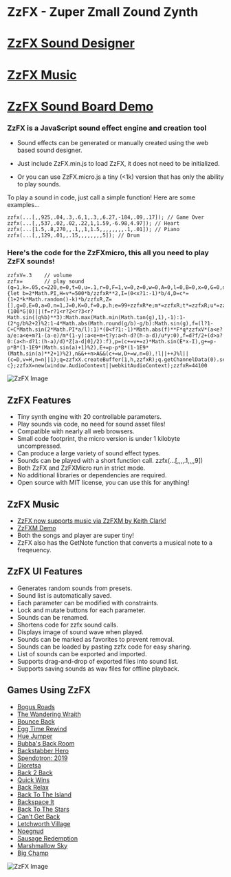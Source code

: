 # ZzFX - Zuper Zmall Zound Zynth

# [ZzFX Sound Designer](https://killedbyapixel.github.io/ZzFX)
# [ZzFX Music](https://keithclark.github.io/ZzFXM/)
# [ZzFX Sound Board Demo](https://codepen.io/KilledByAPixel/full/BaowKzv)

### ZzFX is a JavaScript sound effect engine and creation tool

- Sound effects can be generated or manually created using the web based sound designer.

- Just include ZzFX.min.js to load ZzFX, it does not need to be initialized.

- Or you can use ZzFX.micro.js a tiny (<1k) version that has only the ability to play sounds.

To play a sound in code, just call a simple function! Here are some examples...

```
zzfx(...[,,925,.04,.3,.6,1,.3,,6.27,-184,.09,.17]); // Game Over
zzfx(...[,,537,.02,.02,.22,1,1.59,-6.98,4.97]); // Heart
zzfx(...[1.5,.8,270,,.1,,1,1.5,,,,,,,,.1,.01]); // Piano
zzfx(...[,,129,.01,,.15,,,,,,,,5]); // Drum
```

### Here's the code for the ZzFXmicro, this all you need to play ZzFX sounds!

```
zzfxV=.3    // volume
zzfx=       // play sound
(q=1,k=.05,c=220,e=0,t=0,u=.1,r=0,F=1,v=0,z=0,w=0,A=0,l=0,B=0,x=0,G=0,d=0,y=1,m=0,C=0)=>{let b=2*Math.PI,H=v*=500*b/zzfxR**2,I=(0<x?1:-1)*b/4,D=c*=(1+2*k*Math.random()-k)*b/zzfxR,Z=[],g=0,E=0,a=0,n=1,J=0,K=0,f=0,p,h;e=99+zzfxR*e;m*=zzfxR;t*=zzfxR;u*=zzfxR;d*=zzfxR;z*=500*b/zzfxR**3;x*=b/zzfxR;w*=b/zzfxR;A*=zzfxR;l=zzfxR*l|0;for(h=e+m+t+u+d|0;a<h;Z[a++]=f)++K%(100*G|0)||(f=r?1<r?2<r?3<r?Math.sin((g%b)**3):Math.max(Math.min(Math.tan(g),1),-1):1-(2*g/b%2+2)%2:1-4*Math.abs(Math.round(g/b)-g/b):Math.sin(g),f=(l?1-C+C*Math.sin(2*Math.PI*a/l):1)*(0<f?1:-1)*Math.abs(f)**F*q*zzfxV*(a<e?a/e:a<e+m?1-(a-e)/m*(1-y):a<e+m+t?y:a<h-d?(h-a-d)/u*y:0),f=d?f/2+(d>a?0:(a<h-d?1:(h-a)/d)*Z[a-d|0]/2):f),p=(c+=v+=z)*Math.sin(E*x-I),g+=p-p*B*(1-1E9*(Math.sin(a)+1)%2),E+=p-p*B*(1-1E9*(Math.sin(a)**2+1)%2),n&&++n>A&&(c+=w,D+=w,n=0),!l||++J%l||(c=D,v=H,n=n||1);q=zzfxX.createBuffer(1,h,zzfxR);q.getChannelData(0).set(Z);c=zzfxX.createBufferSource();c.buffer=q;c.connect(zzfxX.destination);c.start();return c};zzfxX=new(window.AudioContext||webkitAudioContext);zzfxR=44100
```

![ZzFX Image](/screenshot.jpg)

## ZzFX Features

- Tiny synth engine with 20 controllable parameters.
- Play sounds via code, no need for sound asset files!
- Compatible with nearly all web browsers.
- Small code footprint, the micro version is under 1 kilobyte uncompressed.
- Can produce a large variety of sound effect types.
- Sounds can be played with a short function call. zzfx(...[,,,,.1,,,,9])
- Both ZzFX and ZzFXMicro run in strict mode.
- No additional libraries or dependencies are required.
- Open source with MIT license, you can use this for anything!

## ZzFX Music

- [ZzFX now supports music via ZzFXM by Keith Clark!](https://github.com/keithclark/ZzFXM/)
- [ZzFXM Demo](https://keithclark.github.io/ZzFXM/)
- Both the songs and player are super tiny! 
- ZzFX also has the GetNote function that converts a musical note to a freqeuency.

## ZzFX UI Features

- Generates random sounds from presets.
- Sound list is automatically saved.
- Each parameter can be modified with constraints.
- Lock and mutate buttons for each parameter.
- Sounds can be renamed.
- Shortens code for zzfx sound calls.
- Displays image of sound wave when played.
- Sounds can be marked as favorites to prevent removal.
- Sounds can be loaded by pasting zzfx code for easy sharing.
- List of sounds can be exported and imported.
- Supports drag-and-drop of exported files into sound list.
- Supports saving sounds as wav files for offline playback.

## Games Using ZzFX

- [Bogus Roads](https://www.newgrounds.com/portal/view/747570)
- [The Wandering Wraith](https://js13kgames.com/entries/the-wandering-wraith)
- [Bounce Back](https://js13kgames.com/entries/bounce-back)
- [Egg Time Rewind](https://killedbyapixel.itch.io/egg-time)
- [Hue Jumper](https://killedbyapixel.itch.io/hue-jumper)
- [Bubba's Back Room](https://js13kgames.com/entries/bubbas-back-room)
- [Backstabber Hero](https://js13kgames.com/entries/backstabber-hero)
- [Spendotron: 2019](https://killedbyapixel.itch.io/currency-wars)
- [Dioretsa](https://js13kgames.com/entries/20461-dioretsa)
- [Back 2 Back](https://js13kgames.com/entries/back-2-back)
- [Quick Wins](https://js13kgames.com/entries/quick-wins)
- [Back Relax](http://js13kgames.com/entries/back-relax)
- [Back To The Island](https://js13kgames.com/entries/back-to-the-island)
- [Backspace It](http://js13kgames.com/entries/backspace-it)
- [Back To The Stars](https://js13kgames.com/entries/back-to-the-stars)
- [Can't Get Back](https://js13kgames.com/entries/cant-get-back)
- [Letchworth Village](https://js13kgames.com/entries/letchworth-village)
- [Noegnud](https://js13kgames.com/entries/noegnud)
- [Sausage Redemption](https://gogoprog.itch.io/sausage-redemption)
- [Marshmallow Sky](https://github.com/baturinsky/marshmallow-sky) 
- [Big Champ](https://js13kgames.com/entries/big-champ)

![ZzFX Image](/favicon.png) 
